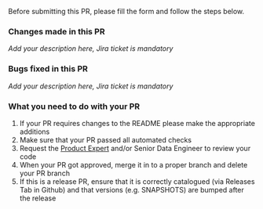 Before submitting this PR, please fill the form and follow the steps below.

### Changes made in this PR
*Add your description here, Jira ticket is mandatory*

### Bugs fixed in this PR
*Add your description here, Jira ticket is mandatory*

### What you need to do with your PR
1. If your PR requires changes to the README please make the appropriate additions
2. Make sure that your PR passed all automated checks
3. Request the [Product Expert](https://confluence.agoda.local/display/ADPMES/Product+Experts) and/or Senior Data Engineer to review your code
4. When your PR got approved, merge it in to a proper branch and delete your PR branch
5. If this is a release PR, ensure that it is correctly catalogued (via Releases Tab in Github) and that versions (e.g. SNAPSHOTS) are bumped after the release